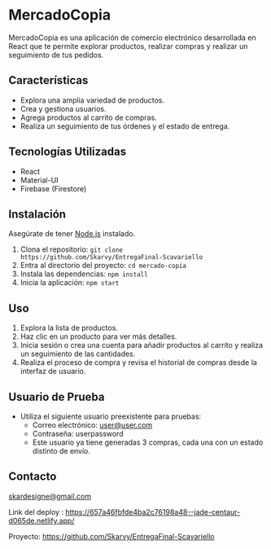 # MercadoCopia

MercadoCopia es una aplicación de comercio electrónico desarrollada en React que te permite explorar productos, realizar compras y realizar un seguimiento de tus pedidos.

## Características

- Explora una amplia variedad de productos.
- Crea y gestiona usuarios.
- Agrega productos al carrito de compras.
- Realiza un seguimiento de tus órdenes y el estado de entrega.

## Tecnologías Utilizadas

- React
- Material-UI
- Firebase (Firestore)

## Instalación

Asegúrate de tener [Node.js](https://nodejs.org/) instalado.

1. Clona el repositorio: `git clone https://github.com/Skarvy/EntregaFinal-Scavariello`
2. Entra al directorio del proyecto: `cd mercado-copia`
3. Instala las dependencias: `npm install`
4. Inicia la aplicación: `npm start`

## Uso
1. Explora la lista de productos.
2. Haz clic en un producto para ver más detalles.
3. Inicia sesión o crea una cuenta para añadir productos al carrito y realiza un seguimiento de las cantidades.
4. Realiza el proceso de compra y revisa el historial de compras desde la interfaz de usuario.

## Usuario de Prueba
- Utiliza el siguiente usuario preexistente para pruebas:
  - Correo electrónico: user@user.com
  - Contraseña: userpassword
  - Este usuario ya tiene generadas 3 compras, cada una con un estado distinto de envío.

## Contacto
 skardesigne@gmail.com

Link del deploy : https://657a46fbfde4ba2c76198a48--jade-centaur-d065de.netlify.app/

Proyecto: https://github.com/Skarvy/EntregaFinal-Scavariello
